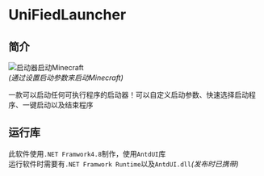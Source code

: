 # UniFiedLauncher
## 简介
![启动器启动Minecraft](/UnifiedLauncher/Assets/README/Minecraft.png)<br>
*(通过设置启动参数来启动Minecraft)*<br>

一款可以启动任何可执行程序的启动器！可以自定义启动参数、快速选择启动程序、一键启动以及结束程序
## 运行库
此软件使用`.NET Framwork4.8`制作，使用`AntdUI`库<br>
运行软件时需要有`.NET Framwork Runtime`以及`AntdUI.dll`*(发布时已携带)*